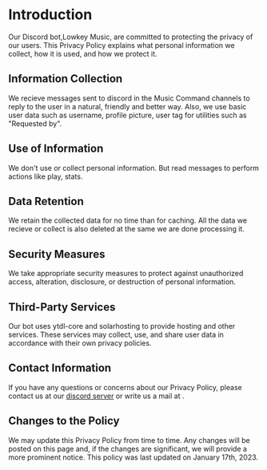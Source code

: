 # Introduction

Our Discord bot,Lowkey Music, are committed to protecting the privacy of our users. This Privacy Policy explains what personal information we collect, how it is used, and how we protect it.

## Information Collection

We recieve messages sent to discord in the Music Command channels to reply to the user in a natural, friendly and better way. Also, we use basic user data such as username, profile picture, user tag for utilities such as "Requested by".

## Use of Information

We don't use or collect personal information. But read messages to perform actions like play, stats.

## Data Retention

We retain the collected data for no time than for caching. All the data we recieve or collect is also deleted at the same we are done processing it.

## Security Measures

We take appropriate security measures to protect against unauthorized access, alteration, disclosure, or destruction of personal information.

## Third-Party Services

Our bot uses ytdl-core and solarhosting to provide hosting and other services. These services may collect, use, and share user data in accordance with their own privacy policies.

## Contact Information

If you have any questions or concerns about our Privacy Policy, please contact us at our [discord server](https://discord.gg/Hmf4Ptv3yw) or write us a mail at []().

## Changes to the Policy

We may update this Privacy Policy from time to time. Any changes will be posted on this page and, if the changes are significant, we will provide a more prominent notice. This policy was last updated on January 17th, 2023.
